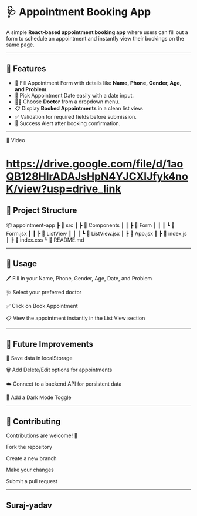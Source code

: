 # 🩺 Appointment Booking App  

A simple **React-based appointment booking app** where users can fill out a form to schedule an appointment and instantly view their bookings on the same page.  
  
---

## 🚀 Features  

- 📝 Fill Appointment Form with details like **Name, Phone, Gender, Age, and Problem**.  
- 📅 Pick Appointment Date easily with a date input.  
- 👨‍⚕️ Choose **Doctor** from a dropdown menu.  
- 📋 Display **Booked Appointments** in a clean list view.  
- ✅ Validation for required fields before submission.  
- 🎉 Success Alert after booking confirmation.  

--- 

📸 Video
#  https://drive.google.com/file/d/1aoQB128HlrADAJsHpN4YJCXIJfyk4noK/view?usp=drive_link


## 📂 Project Structure  


📦 appointment-app
┣ 📂 src
┃ ┣ 📂 Components
┃ ┃ ┣ 📂 Form
┃ ┃ ┃ ┗ 📜 Form.jsx
┃ ┃ ┣ 📂 ListView
┃ ┃ ┃ ┗ 📜 ListView.jsx
┃ ┣ 📜 App.jsx
┃ ┣ 📜 index.js
┃ ┣ 📜 index.css
┗ 📜 README.md


---

## 🧾 Usage

🖊️ Fill in your Name, Phone, Gender, Age, Date, and Problem

🩺 Select your preferred doctor

✅ Click on Book Appointment

📋 View the appointment instantly in the List View section



---

## 🔮 Future Improvements

💾 Save data in localStorage

🗑 Add Delete/Edit options for appointments

☁️ Connect to a backend API for persistent data

🌙 Add a Dark Mode Toggle



---
 
## 🤝 Contributing

Contributions are welcome! 🎉

Fork the repository

Create a new branch

Make your changes

Submit a pull request


---

## Suraj-yadav